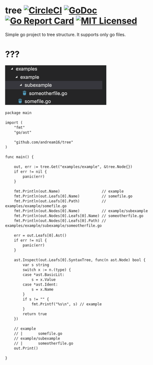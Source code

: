 # tree [![CircleCI](https://circleci.com/gh/nauplio/tree.svg?style=svg)](https://circleci.com/gh/nauplio/tree) [![GoDoc](https://godoc.org/github.com/andream16/tree?status.svg)](https://godoc.org/github.com/andream16/tree) [![Go Report Card](https://goreportcard.com/badge/github.com/andream16/tree)](https://goreportcard.com/report/github.com/andream16/tree) [![MIT Licensed](https://img.shields.io/badge/license-MIT-blue.svg)](https://raw.githubusercontent.com/andream16/tree/master/LICENSE)

Simple go project to tree structure. It supports only go files.

# ???

![alt text](https://raw.githubusercontent.com/AndreaM16/tree/master/assets/structure.png)

```
package main

import (
	"fmt"
	"go/ast"

	"github.com/andream16/tree"
)

func main() {

	out, err := tree.Get("examples/example", &tree.Node{})
	if err != nil {
		panic(err)
	}

	fmt.Println(out.Name)                   // example
	fmt.Println(out.Leafs[0].Name)          // somefile.go
	fmt.Println(out.Leafs[0].Path)          // examples/example/somefile.go
	fmt.Println(out.Nodes[0].Name)          // example/subexample
	fmt.Println(out.Nodes[0].Leafs[0].Name) // someotherfile.go
	fmt.Println(out.Nodes[0].Leafs[0].Path) // examples/example/subexample/someotherfile.go

	err = out.Leafs[0].Ast()
	if err != nil {
		panic(err)
	}

	ast.Inspect(out.Leafs[0].SyntaxTree, func(n ast.Node) bool {
		var s string
		switch x := n.(type) {
		case *ast.BasicLit:
			s = x.Value
		case *ast.Ident:
			s = x.Name
		}
		if s != "" {
			fmt.Printf("%s\n", s) // example
		}
		return true
	})

	// example
	// |       somefile.go
	// example/subexample
	// |       someotherfile.go
	out.Print()

}
```
